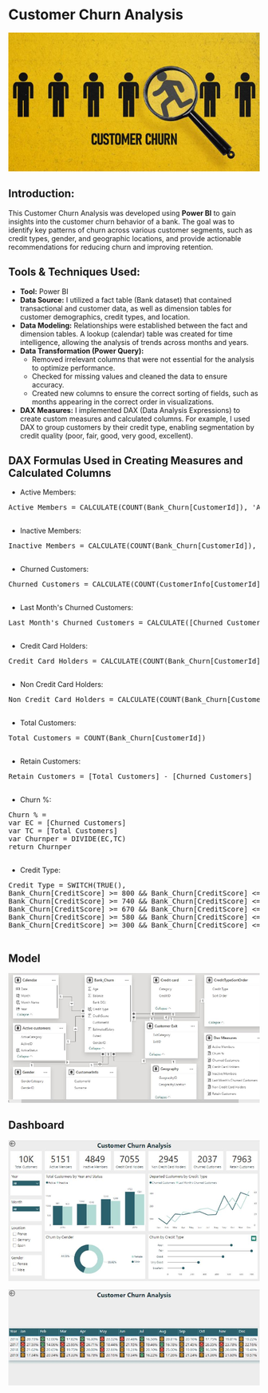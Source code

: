 # Customer Churn Analysis

![](intro.JPG)

## Introduction:
This Customer Churn Analysis was developed using **Power BI** to gain insights into the customer churn behavior of a bank. The goal was to identify key patterns of churn across various customer segments, such as credit types, gender, and geographic locations, and provide actionable recommendations for reducing churn and improving retention.

## Tools & Techniques Used:
- **Tool:** Power BI
- **Data Source:** I utilized a fact table (Bank dataset) that contained transactional and customer data, as well as dimension tables for customer demographics, credit types, and location.
- **Data Modeling:** Relationships were established between the fact and dimension tables. A lookup (calendar) table was created for time intelligence, allowing the analysis of trends across months and years.
- **Data Transformation (Power Query):**
  - Removed irrelevant columns that were not essential for the analysis to optimize performance.
  - Checked for missing values and cleaned the data to ensure accuracy.
  - Created new columns to ensure the correct sorting of fields, such as months appearing in the correct order in visualizations.
- **DAX Measures:** I implemented DAX (Data Analysis Expressions) to create custom measures and calculated columns. For example, I used DAX to group customers by their credit type, enabling segmentation by credit quality (poor, fair, good, very good, excellent).

## DAX Formulas Used in Creating Measures and Calculated Columns
- Active Members:
<pre>
Active Members = CALCULATE(COUNT(Bank_Churn[CustomerId]), 'Active customers'[ActiveCategory] = "Active Member")
  </pre>

- Inactive Members:
<pre>
Inactive Members = CALCULATE(COUNT(Bank_Churn[CustomerId]), 'Active customers'[ActiveCategory] = "Inactive Member")
  </pre>

- Churned Customers:
<pre>
Churned Customers = CALCULATE(COUNT(CustomerInfo[CustomerId]), 'Customer Exit'[ExitCategory] = "Exit")
  </pre>

- Last Month's Churned Customers:
<pre>
Last Month's Churned Customers = CALCULATE([Churned Customers], PREVIOUSMONTH('Calendar'[Date]))
  </pre>

- Credit Card Holders:
<pre>
Credit Card Holders = CALCULATE(COUNT(Bank_Churn[CustomerId]), 'Credit card'[Category] = "credit card holder")
  </pre>

- Non Credit Card Holders:
<pre>
Non Credit Card Holders = CALCULATE(COUNT(Bank_Churn[CustomerId]), 'Credit card'[Category] = "non credit card holder")
  </pre>

- Total Customers:
<pre>
Total Customers = COUNT(Bank_Churn[CustomerId])
  </pre>  

- Retain Customers:
<pre>
Retain Customers = [Total Customers] - [Churned Customers]
  </pre>

- Churn %:
<pre>
Churn % = 
var EC = [Churned Customers]
var TC = [Total Customers]
var Churnper = DIVIDE(EC,TC)
return Churnper
  </pre>

- Credit Type:
<pre>
Credit Type = SWITCH(TRUE(), 
Bank_Churn[CreditScore] >= 800 && Bank_Churn[CreditScore] <= 850, "Excellent", 
Bank_Churn[CreditScore] >= 740 && Bank_Churn[CreditScore] <= 799, "Very Good", 
Bank_Churn[CreditScore] >= 670 && Bank_Churn[CreditScore] <= 739, "Good", 
Bank_Churn[CreditScore] >= 580 && Bank_Churn[CreditScore] <= 669, "Fair", 
Bank_Churn[CreditScore] >= 300 && Bank_Churn[CreditScore] <= 579, "Poor")
  </pre>

## Model

![](images/model.JPG)

## Dashboard

![](images/dashboard1.JPG)

![](images/dashboard2.JPG)
